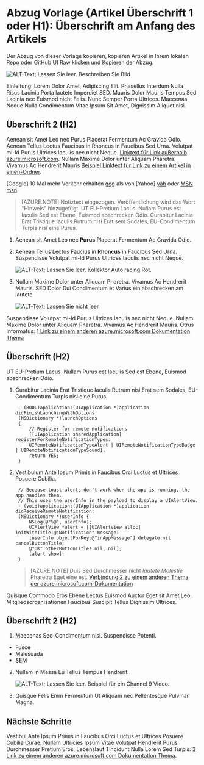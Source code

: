 <properties
   pageTitle="Seitentitel in der Browser-Registerkarte und Suchergebnissen angezeigt"
   description="Artikelbeschreibung, Zielseiten und die meisten Suchergebnisse angezeigt werden"
   services="service-name"
   documentationCenter="dev-center-name"
   authors="GitHub-alias-of-only-one-author"
   manager="manager-alias"
   editor=""/>

<tags
   ms.service="required"
   ms.devlang="may be required"
   ms.topic="article"
   ms.tgt_pltfrm="may be required"
   ms.workload="required"
   ms.date="mm/dd/yyyy"
   ms.author="Your MSFT alias or your full email address;semicolon separates two or more"/>

# <a name="markdown-template-article-heading-1-or-h1-heading-at-the-top-of-the-article"></a>Abzug Vorlage (Artikel Überschrift 1 oder H1): Überschrift am Anfang des Artikels

Der Abzug von dieser Vorlage kopieren, kopieren Artikel in Ihrem lokalen Repo oder GitHub UI Raw klicken und Kopieren der Abzug.

  ![ALT-Text; Lassen Sie leer. Beschreiben Sie Bild.][8]

Einleitung: Lorem Dolor Amet, Adipiscing Elit. Phasellus Interdum Nulla Risus Lacinia Porta lautete Imperdiet SED. Mauris Dolor Mauris Tempus Sed Lacinia nec Euismod nicht Felis. Nunc Semper Porta Ultrices. Maecenas Neque Nulla Condimentum Vitae Ipsum Sit Amet, Dignissim Aliquet nisi.

## <a name="heading-2-h2"></a>Überschrift 2 (H2)

Aenean sit Amet Leo nec Purus Placerat Fermentum Ac Gravida Odio. Aenean Tellus Lectus Faucibus in Rhoncus in Faucibus Sed Urna.  Volutpat mi-Id Purus Ultrices Iaculis nec nicht Neque. [Linktext für Link außerhalb azure.microsoft.com](http://weblogs.asp.net/scottgu). Nullam Maxime Dolor unter Aliquam Pharetra. Vivamus Ac Hendrerit Mauris [Beispiel Linktext für Link zu einem Artikel in einen-Ordner](../articles/expressroute/expressroute-bandwidth-upgrade.md).

[Google] 10 Mal mehr Verkehr erhalten [ gog] als von [Yahoo]  [ yah] oder [MSN] [msn].

> [AZURE.NOTE] Notiztext eingezogen.  Veröffentlichung wird das Wort "Hinweis" hinzugefügt. UT EU-Pretium Lacus. Nullam Purus est Iaculis Sed est Ebene, Euismod abschrecken Odio. Curabitur Lacinia Erat Tristique Iaculis Rutrum nisi Erat sem Sodales, EU-Condimentum Turpis nisi eine Purus.

1. Aenean sit Amet Leo nec **Purus** Placerat Fermentum Ac Gravida Odio.

2. Aenean Tellus Lectus Faucius in **Rhoncus** in Faucibus Sed Urna. Suspendisse Volutpat mi-Id Purus Ultrices Iaculis nec nicht Neque.

    ![ALT-Text; Lassen Sie leer. Kollektor Auto racing Rot.][5]

3. Nullam Maxime Dolor unter Aliquam Pharetra. Vivamus Ac Hendrerit Mauris. SED Dolor Dui Condimentum et Varius ein abschrecken am lautete.

    ![ALT-Text; Lassen Sie nicht leer][6]


Suspendisse Volutpat mi-Id Purus Ultrices Iaculis nec nicht Neque. Nullam Maxime Dolor unter Aliquam Pharetra. Vivamus Ac Hendrerit Mauris. Otrus Informatus: [1 Link zu einem anderen azure.microsoft.com Dokumentation Thema](virtual-machines-windows-hero-tutorial.md)

## <a name="heading-h2"></a>Überschrift (H2)

UT EU-Pretium Lacus. Nullam Purus est Iaculis Sed est Ebene, Euismod abschrecken Odio.

1. Curabitur Lacinia Erat Tristique Iaculis Rutrum nisi Erat sem Sodales, EU-Condimentum Turpis nisi eine Purus.

        - (BOOL)application:(UIApplication *)application didFinishLaunchingWithOptions:
        (NSDictionary *)launchOptions
        {
            // Register for remote notifications
            [[UIApplication sharedApplication] registerForRemoteNotificationTypes:
            UIRemoteNotificationTypeAlert | UIRemoteNotificationTypeBadge | UIRemoteNotificationTypeSound];
            return YES;
        }

2. Vestibulum Ante Ipsum Primis in Faucibus Orci Luctus et Ultrices Posuere Cubilia.

        // Because toast alerts don't work when the app is running, the app handles them.
        // This uses the userInfo in the payload to display a UIAlertView.
        - (void)application:(UIApplication *)application didReceiveRemoteNotification:
        (NSDictionary *)userInfo {
            NSLog(@"%@", userInfo);
            UIAlertView *alert = [[UIAlertView alloc] initWithTitle:@"Notification" message:
            [userInfo objectForKey:@"inAppMessage"] delegate:nil cancelButtonTitle:
            @"OK" otherButtonTitles:nil, nil];
            [alert show];
        }


    > [AZURE.NOTE] Duis Sed Durchmesser nicht <i>lautete Molestie</i> Pharetra Eget eine est. [Verbindung 2 zu einem anderen Thema der azure.microsoft.com-Dokumentation](web-sites-custom-domain-name.md)


Quisque Commodo Eros Ebene Lectus Euismod Auctor Eget sit Amet Leo. Mitgliedsorganisationen Faucibus Suscipit Tellus Dignissim Ultrices.

## <a name="heading-2-h2"></a>Überschrift 2 (H2)

1. Maecenas Sed-Condimentum nisi. Suspendisse Potenti.

  + Fusce
  + Malesuada
  + SEM

2. Nullam in Massa Eu Tellus Tempus Hendrerit.

    ![ALT-Text; Lassen Sie leer. Beispiel für ein Channel 9 Video.][7]

3. Quisque Felis Enim Fermentum Ut Aliquam nec Pellentesque Pulvinar Magna.




<!--Every topic should have next steps and links to the next logical set of content to keep the customer engaged-->
## <a name="next-steps"></a>Nächste Schritte

Vestibül Ante Ipsum Primis in Faucibus Orci Luctus et Ultrices Posuere Cubilia Curae; Nullam Ultricies Ipsum Vitae Volutpat Hendrerit Purus Durchmesser Pretium Eros, Lebenslauf Tincidunt Nulla Lorem Sed Turpis: [3 Link zu einem anderen azure.microsoft.com Dokumentation Thema](storage-whatis-account.md).

<!--Image references-->
[5]: ./media/markdown-template-for-new-articles/octocats.png
[6]: ./media/markdown-template-for-new-articles/pretty49.png
[7]: ./media/markdown-template-for-new-articles/channel-9.png
[8]: ./media/markdown-template-for-new-articles/copytemplate.png

<!--Reference style links - using these makes the source content way more readable than using inline links-->
[gog]: http://google.com/        
[yah]: http://search.yahoo.com/  
[msn]: http://search.msn.com/    
